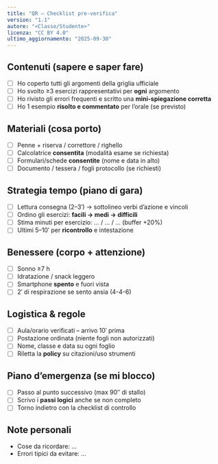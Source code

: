 ```yaml
---
title: "QR – Checklist pre-verifica"
version: "1.1"
autore: "<Classe/Studente>"
licenza: "CC BY 4.0"
ultimo_aggiornamento: "2025-09-30"
---
```


## Contenuti (sapere e saper fare)
- [ ] Ho coperto tutti gli argomenti della griglia ufficiale
- [ ] Ho svolto ≥3 esercizi rappresentativi per **ogni** argomento
- [ ] Ho rivisto gli errori frequenti e scritto una **mini-spiegazione corretta**
- [ ] Ho 1 esempio **risolto e commentato** per l’orale (se previsto)

## Materiali (cosa porto)
- [ ] Penne + riserva / correttore / righello
- [ ] Calcolatrice **consentita** (modalità esame se richiesta)
- [ ] Formulari/schede **consentite** (nome e data in alto)
- [ ] Documento / tessera / fogli protocollo (se richiesti)

## Strategia tempo (piano di gara)
- [ ] Lettura consegna (2–3′) → sottolineo verbi d’azione e vincoli
- [ ] Ordino gli esercizi: **facili → medi → difficili**
- [ ] Stima minuti per esercizio: … / … / …  (buffer +20%)
- [ ] Ultimi 5–10′ per **ricontrollo** e intestazione

## Benessere (corpo + attenzione)
- [ ] Sonno ≥7 h
- [ ] Idratazione / snack leggero
- [ ] Smartphone **spento** e fuori vista
- [ ] 2′ di respirazione se sento ansia (4-4-6)

## Logistica & regole
- [ ] Aula/orario verificati – arrivo 10′ prima
- [ ] Postazione ordinata (niente fogli non autorizzati)
- [ ] Nome, classe e data su ogni foglio
- [ ] Riletta la **policy** su citazioni/uso strumenti

## Piano d’emergenza (se mi blocco)
- [ ] Passo al punto successivo (max 90″ di stallo)
- [ ] Scrivo i **passi logici** anche se non completo
- [ ] Torno indietro con la checklist di controllo

## Note personali
- Cose da ricordare: …
- Errori tipici da evitare: …

